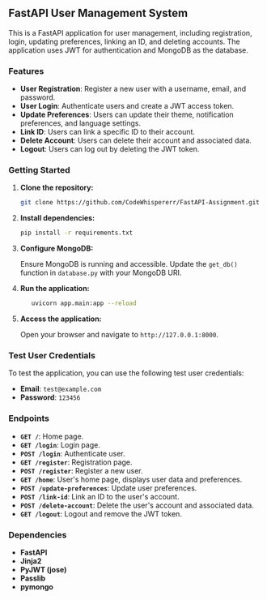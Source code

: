 ## FastAPI User Management System

This is a FastAPI application for user management, including registration, login, updating preferences, linking an ID, and deleting accounts. The application uses JWT for authentication and MongoDB as the database.

### Features

- **User Registration**: Register a new user with a username, email, and password.
- **User Login**: Authenticate users and create a JWT access token.
- **Update Preferences**: Users can update their theme, notification preferences, and language settings.
- **Link ID**: Users can link a specific ID to their account.
- **Delete Account**: Users can delete their account and associated data.
- **Logout**: Users can log out by deleting the JWT token.

### Getting Started

1. **Clone the repository:**

   ```bash
   git clone https://github.com/CodeWhispererr/FastAPI-Assignment.git
   ```

2. **Install dependencies:**

   ```bash
   pip install -r requirements.txt
   ```

3. **Configure MongoDB:**

   Ensure MongoDB is running and accessible. Update the `get_db()` function in `database.py` with your MongoDB URI.

4. **Run the application:**

   ```bash
      uvicorn app.main:app --reload
   ```

5. **Access the application:**

   Open your browser and navigate to `http://127.0.0.1:8000`.

### Test User Credentials

To test the application, you can use the following test user credentials:

- **Email**: `test@example.com`
- **Password**: `123456`

### Endpoints

- **`GET /`**: Home page.
- **`GET /login`**: Login page.
- **`POST /login`**: Authenticate user.
- **`GET /register`**: Registration page.
- **`POST /register`**: Register a new user.
- **`GET /home`**: User's home page, displays user data and preferences.
- **`POST /update-preferences`**: Update user preferences.
- **`POST /link-id`**: Link an ID to the user's account.
- **`POST /delete-account`**: Delete the user's account and associated data.
- **`GET /logout`**: Logout and remove the JWT token.

### Dependencies

- **FastAPI**
- **Jinja2**
- **PyJWT (jose)**
- **Passlib**
- **pymongo**
